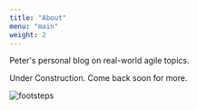 ```yaml
---
title: "About"
menu: "main"
weight: 2
---
```


Peter's personal blog on real-world agile topics.

Under Construction. Come back soon for more.

![footsteps](/images/icon_steps_bg_white.png)
